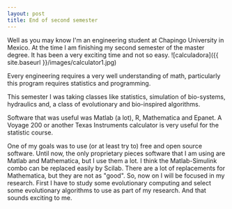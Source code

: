 ```yaml
---
layout: post
title: End of second semester
---
```

Well as you may know I'm an engineering student at Chapingo University in Mexico. At the time I am finishing my second semester of the master degree. It has been a very exciting time and not so easy.
![calculadora]({{ site.baseurl }}/images/calculator1.jpg)

Every engineering requires a very well understanding of math, particularly this program requires statistics and programming.

This semester I was taking classes like statistics, simulation of bio-systems, hydraulics and, a class of evolutionary and bio-inspired algorithms.

Software that was useful was Matlab (a lot), R, Mathematica and Epanet. A Voyage 200 or another Texas Instruments calculator is very useful for the statistic course.

One of my goals was to use (or at least try to) free and open source software. Until now, the only proprietary pieces software that I am using are Matlab and Mathematica, but I use them a lot. I think the Matlab-Simulink combo can be replaced easily by Scilab. There are a lot of replacements for Mathematica, but they are not as "good".
So, now on I will be focused in my research. First I have to study some evolutionary computing and select some evolutionary algorithms to use as part of my research. And that sounds exciting to me.

